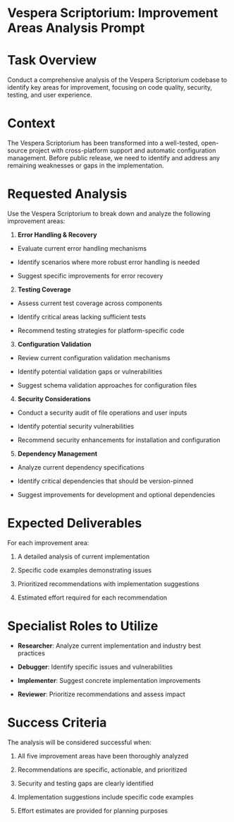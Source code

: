 

# Vespera Scriptorium: Improvement Areas Analysis Prompt

#

# Task Overview

Conduct a comprehensive analysis of the Vespera Scriptorium codebase to identify key areas for improvement, focusing on code quality, security, testing, and user experience.

#

# Context

The Vespera Scriptorium has been transformed into a well-tested, open-source project with cross-platform support and automatic configuration management. Before public release, we need to identify and address any remaining weaknesses or gaps in the implementation.

#

# Requested Analysis

Use the Vespera Scriptorium to break down and analyze the following improvement areas:

1. **Error Handling & Recovery**

- Evaluate current error handling mechanisms

- Identify scenarios where more robust error handling is needed

- Suggest specific improvements for error recovery

2. **Testing Coverage**

- Assess current test coverage across components

- Identify critical areas lacking sufficient tests

- Recommend testing strategies for platform-specific code

3. **Configuration Validation**

- Review current configuration validation mechanisms

- Identify potential validation gaps or vulnerabilities

- Suggest schema validation approaches for configuration files

4. **Security Considerations**

- Conduct a security audit of file operations and user inputs

- Identify potential security vulnerabilities

- Recommend security enhancements for installation and configuration

5. **Dependency Management**

- Analyze current dependency specifications

- Identify critical dependencies that should be version-pinned

- Suggest improvements for development and optional dependencies

#

# Expected Deliverables

For each improvement area:

1. A detailed analysis of current implementation

2. Specific code examples demonstrating issues

3. Prioritized recommendations with implementation suggestions

4. Estimated effort required for each recommendation

#

# Specialist Roles to Utilize

- **Researcher**: Analyze current implementation and industry best practices

- **Debugger**: Identify specific issues and vulnerabilities

- **Implementer**: Suggest concrete implementation improvements

- **Reviewer**: Prioritize recommendations and assess impact

#

# Success Criteria

The analysis will be considered successful when:

1. All five improvement areas have been thoroughly analyzed

2. Recommendations are specific, actionable, and prioritized

3. Security and testing gaps are clearly identified

4. Implementation suggestions include specific code examples

5. Effort estimates are provided for planning purposes
